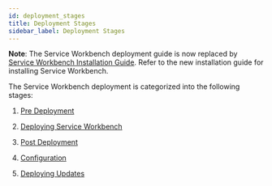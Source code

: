 ```yaml
---
id: deployment_stages
title: Deployment Stages
sidebar_label: Deployment Stages
---
```


**Note**: The Service Workbench deployment guide is now replaced by [Service Workbench Installation Guide](/installation_guide/overview). Refer to the new installation guide for installing Service Workbench.

The Service Workbench deployment is categorized into the following stages:

1. [Pre Deployment](/installation_guide/installation/pre-installation/overview)

2. [Deploying Service Workbench](/installation_guide/installation/ec2install)

3. [Post Deployment](/deployment/post_deployment/)

4. [Configuration](/configuration_guide/overview)

5. [Deploying Updates](/deployment/redeployment)

